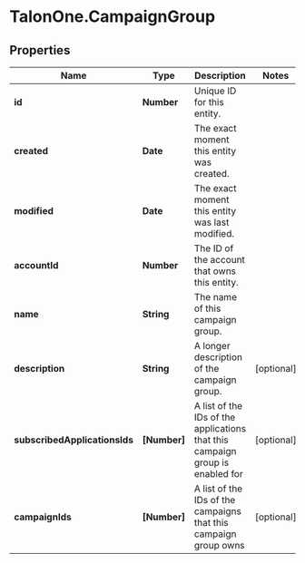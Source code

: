 # TalonOne.CampaignGroup

## Properties

Name | Type | Description | Notes
------------ | ------------- | ------------- | -------------
**id** | **Number** | Unique ID for this entity. | 
**created** | **Date** | The exact moment this entity was created. | 
**modified** | **Date** | The exact moment this entity was last modified. | 
**accountId** | **Number** | The ID of the account that owns this entity. | 
**name** | **String** | The name of this campaign group. | 
**description** | **String** | A longer description of the campaign group. | [optional] 
**subscribedApplicationsIds** | **[Number]** | A list of the IDs of the applications that this campaign group is enabled for | [optional] 
**campaignIds** | **[Number]** | A list of the IDs of the campaigns that this campaign group owns | [optional] 


